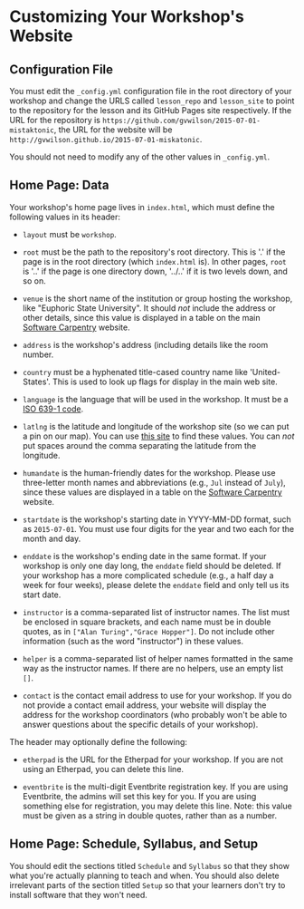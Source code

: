 # Customizing Your Workshop's Website

## Configuration File

You must edit the `_config.yml` configuration file in the root directory of your workshop
and change the URLS called `lesson_repo` and `lesson_site`
to point to the repository for the lesson and its GitHub Pages site respectively.
If the URL for the repository is `https://github.com/gvwilson/2015-07-01-mistaktonic`,
the URL for the website will be `http://gvwilson.github.io/2015-07-01-miskatonic`.

You should not need to modify any of the other values in `_config.yml`.

## Home Page: Data

Your workshop's home page lives in `index.html`,
which must define the following values in its header:

*   `layout` must be `workshop`.

*   `root` must be the path to the repository's root directory.  This is
    '.' if the page is in the root directory (which `index.html` is).
    In other pages, `root` is '..' if the page is one directory down,
    '../..' if it is two levels down, and so on.

*   `venue` is the short name of the institution or group hosting the
    workshop, like "Euphoric State University".  It should *not*
    include the address or other details, since this value is 
    displayed in a table on the main
    [Software Carpentry](http://software-carpentry.org) website.

*   `address` is the workshop's address (including details like the
    room number.

*   `country` must be a hyphenated title-cased country name like
    'United-States'.  This is used to look up flags for display in the
    main web site.

*   `language` is the language that will be used in the workshop.
    It must be a
    [ISO 639-1 code](https://en.wikipedia.org/wiki/List_of_ISO_639-1_codes).

*   `latlng` is the latitude and longitude of the workshop site (so we
    can put a pin on our map).  You can use
    [this site](http://itouchmap.com/latlong.html) to find these
    values.  You can *not* put spaces around the comma separating the
    latitude from the longitude.

*   `humandate` is the human-friendly dates for the workshop.  Please
    use three-letter month names and abbreviations (e.g., `Jul`
    instead of `July`), since these values are displayed in a table on
    the [Software Carpentry](http://software-carpentry.org) website.

*   `startdate` is the workshop's starting date in YYYY-MM-DD format,
    such as `2015-07-01`.  You must use four digits for the year and
    two each for the month and day.

*   `enddate` is the workshop's ending date in the same format.  If your
    workshop is only one day long, the `enddate` field should be deleted.
    If your workshop has a more complicated schedule (e.g., a half day a
    week for four weeks), please delete the `enddate` field and only tell
    us its start date.

*   `instructor` is a comma-separated list of instructor names.  The
    list must be enclosed in square brackets, and each name must be in
    double quotes, as in `["Alan Turing","Grace Hopper"]`.  Do not
    include other information (such as the word "instructor") in these
    values.

*   `helper` is a comma-separated list of helper names formatted in the
    same way as the instructor names.  If there are no helpers, use an
    empty list `[]`.

*   `contact` is the contact email address to use for your workshop.
    If you do not provide a contact email address, your website will
    display the address for the workshop coordinators (who probably
    won't be able to answer questions about the specific details of
    your workshop).

The header may optionally define the following:

*   `etherpad` is the URL for the Etherpad for your workshop.  If you are
    not using an Etherpad, you can delete this line.

*   `eventbrite` is the multi-digit Eventbrite registration key.  If you
    are using Eventbrite, the admins will set this key for you.  If
    you are using something else for registration, you may delete this line.
    Note: this value must be given as a string in double quotes, rather
    than as a number.

## Home Page: Schedule, Syllabus, and Setup

You should edit the sections titled `Schedule` and `Syllabus`
so that they show what you're actually planning to teach and when.
You should also delete irrelevant parts of the section titled `Setup`
so that your learners don't try to install software that they won't need.

